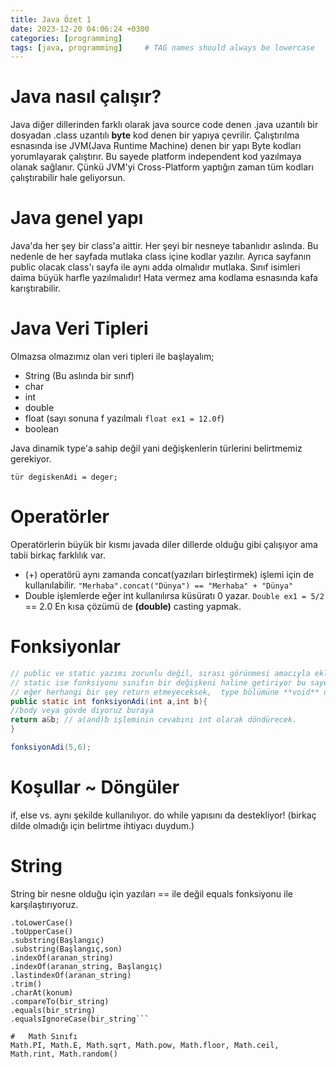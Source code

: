 ```yaml
---
title: Java Özet 1
date: 2023-12-20 04:06:24 +0300
categories: [programming]
tags: [java, programming]     # TAG names should always be lowercase
---
```



# Java nasıl çalışır?
Java diğer dillerinden farklı olarak java source code denen .java uzantılı bir dosyadan .class uzantılı **byte** kod denen bir yapıya çevrilir.
Çalıştırılma esnasında ise JVM(Java Runtime Machine) denen bir yapı Byte kodları yorumlayarak çalıştırır. Bu sayede platform independent kod yazılmaya olanak sağlanır.
Çünkü JVM'yi Cross-Platform yaptığın zaman tüm kodları çalıştırabilir hale geliyorsun.

# Java genel yapı
Java'da her şey bir class'a aittir. Her şeyi bir nesneye tabanlıdır aslında. Bu nedenle de her sayfada mutlaka class içine kodlar yazılır.
Ayrıca sayfanın public olacak class'ı sayfa ile aynı adda olmalıdır mutlaka.
Sınıf isimleri daima büyük harfle yazılmalıdır! Hata vermez ama kodlama esnasında kafa karıştırabilir.
# Java Veri Tipleri
Olmazsa olmazımız olan veri tipleri ile başlayalım;
- String (Bu aslında bir sınıf)
- char
- int
- double
- float (sayı sonuna f yazılmalı `float ex1 = 12.0f`)
- boolean
  
Java dinamik type'a sahip değil yani değişkenlerin türlerini belirtmemiz gerekiyor.

`tür degiskenAdi = deger;`
# Operatörler
Operatörlerin büyük bir kısmı javada diler dillerde olduğu gibi çalışıyor ama tabii birkaç farklılık var.

- (+) operatörü aynı zamanda concat(yazıları birleştirmek) işlemi için de kullanılabilir. `"Merhaba".concat("Dünya") == "Merhaba" + "Dünya"`
-  Double işlemlerde eğer int kullanılırsa küsüratı 0 yazar. `Double ex1 = 5/2` == 2.0 En kısa çözümü de **(double)** casting yapmak.

# Fonksiyonlar
```java
// public ve static yazımı zorunlu değil, sırası görünmesi amacıyla ekledim. public fonksiyonun dışarıya nasıl görüneceğini ayarlıyor.
// static ise fonksiyonu sınıfın bir değişkeni haline getiriyor bu sayede sınıfa ait bir eleman oluşturmadan //Sinif.fonksiyon() gibi bir kullanım yapabiliyoruz.
// eğer herhangi bir şey return etmeyeceksek,  type bölümüne **void** değeri veriyoruz.
public static int fonksiyonAdi(int a,int b){
//body veya gövde diyoruz buraya
return a&b; // a(and)b işleminin cevabını int olarak döndürecek.
}

fonksiyonAdi(5,6);
```
# Koşullar ~ Döngüler
if, else vs. aynı şekilde kullanılıyor.
do while yapısını da destekliyor! (birkaç dilde olmadığı için belirtme ihtiyacı duydum.)
# String
String bir nesne olduğu için yazıları == ile değil equals fonksiyonu ile karşılaştırıyoruz.
```
.toLowerCase()
.toUpperCase()
.substring(Başlangıç) 
.substring(Başlangıç,son)
.indexOf(aranan_string)
.indexOf(aranan_string, Başlangıç)
.lastindexOf(aranan_string)
.trim()
.charAt(konum)
.compareTo(bir_string)
.equals(bir_string)
.equalsIgnoreCase(bir_string```

#   Math Sınıfı
Math.PI, Math.E, Math.sqrt, Math.pow, Math.floor, Math.ceil, Math.rint, Math.random()
